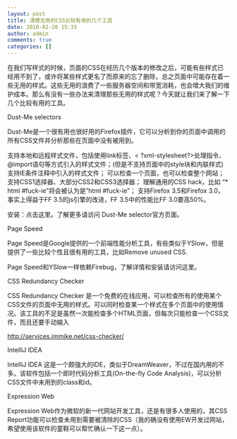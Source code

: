 ```yaml
---
layout: post
title: 清理无用的CSS比较有用的几个工具
date: 2010-02-20 15:33
author: admin
comments: true
categories: []
---
```

在我们写样式的时候，页面的CSS在经历几个版本的修改之后，可能有些样式已经用不到了，或许将某些样式更名了而原来的忘了删除，总之页面中可能存在着一些无用的样式。这些无用的浪费了一些服务器空间和带宽消耗，也会增大我们的维护成本。那么有没有一些办法来清理那些无用的样式呢？今天就让我们来了解一下几个比较有用的工具。

Dust-Me selectors

Dust-Me是一个很有用也很好用的Firefox插件，它可以分析到你的页面中调用的所有CSS文件并分析那些在页面中没有被用到。

支持本地和远程样式文件，包括使用link标签、< ?xml-stylesheet?>处理指令、@import语句等方式引入的样式文件；(但是不支持页面中的style块和内联样式)
支持IE条件注释中引入的样式文件；
可以检查一个页面，也可以检查整个网站；
支持CSS1选择器、大部分CSS2和CSS3选择器；
理解通用的CSS hack，比如 “* html #fuck-ie”将会被认为是”html #fuck-ie”；
支持Firefox 3.5和Firefox 3.0，事实上得益于FF 3.5的js引擎的改进，FF 3.5中的性能比FF 3.0要高50%。

安装：点击这里。了解更多请访问 Dust-Me selector官方页面。

Page Speed

Page Speed是Google提供的一个前端性能分析工具，有些类似于YSlow，但是提供了一些比较个性且很有用的工具，比如Remove unused CSS.

Page Speed和YSlow一样依赖Firebug，了解详情和安装请访问这里。

CSS Redundancy Checker

CSS Redundancy Checker 是一个免费的在线应用，可以检查所有的使用某个CSS文件的页面中无用的样式。可以同时检查某一个样式在多个页面中的使用情况。该工具的不足是虽然一次能检查多个HTML页面，但每次只能检查一个CSS文件，而且还要手动输入

http://services.immike.net/css-checker/

IntelliJ IDEA

IntelliJ IDEA 这是一个颇强大的IDE，类似于DreamWeaver，不过在国内用的不多。该软件包括一个即时代码分析工具(On-the-fly Code Analysis)，可以分析CSS文件中未用到的class和id。

Expression Web

Expression Web作为微软的新一代网站开发工具，还是有很多人使用的，其CSS Report功能可以检查未用到需要被清除的CSS（我的确没有使用EW开发过网站，希望使用该软件的童鞋可以帮忙确认一下这一点）。

